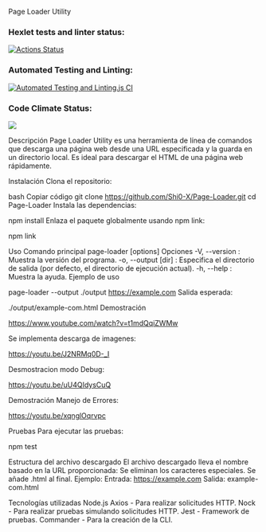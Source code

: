 Page Loader Utility

### Hexlet tests and linter status:
[![Actions Status](https://github.com/Shi0-X/fullstack-javascript-project-138/actions/workflows/hexlet-check.yml/badge.svg)](https://github.com/Shi0-X/fullstack-javascript-project-138/actions)

### Automated Testing and Linting:

[![Automated Testing and Linting.js CI](https://github.com/Shi0-X/Page-Loader/actions/workflows/page-loader-check.yml/badge.svg)](https://github.com/Shi0-X/Page-Loader/actions/workflows/page-loader-check.yml)

### Code Climate Status:
<a href="https://codeclimate.com/github/Shi0-X/Page-Loader/maintainability"><img src="https://api.codeclimate.com/v1/badges/87da6afca644b8a64572/maintainability" /></a>

Descripción
Page Loader Utility es una herramienta de línea de comandos que descarga una página web desde una URL especificada y la guarda en un directorio local. Es ideal para descargar el HTML de una página web rápidamente.

Instalación
Clona el repositorio:

bash
Copiar código
git clone https://github.com/Shi0-X/Page-Loader.git
cd Page-Loader
Instala las dependencias:

npm install
Enlaza el paquete globalmente usando npm link:

npm link

Uso
Comando principal
page-loader [options] <url>
Opciones
-V, --version : Muestra la versión del programa.
-o, --output [dir] : Especifica el directorio de salida (por defecto, el directorio de ejecución actual).
-h, --help : Muestra la ayuda.
Ejemplo de uso

page-loader --output ./output https://example.com
Salida esperada:

./output/example-com.html
Demostración

https://www.youtube.com/watch?v=t1mdQqiZWMw

Se implementa descarga de imagenes:

https://youtu.be/J2NRMq0D-_I

Desmostracion modo Debug:

https://youtu.be/uU4QIdysCuQ

Demostración Manejo de Errores:

https://youtu.be/xqnglOqrvpc

Pruebas
Para ejecutar las pruebas:

npm test

Estructura del archivo descargado
El archivo descargado lleva el nombre basado en la URL proporcionada:
Se eliminan los caracteres especiales.
Se añade .html al final.
Ejemplo:
Entrada: https://example.com
Salida: example-com.html

Tecnologías utilizadas
Node.js
Axios - Para realizar solicitudes HTTP.
Nock - Para realizar pruebas simulando solicitudes HTTP.
Jest - Framework de pruebas.
Commander - Para la creación de la CLI.
